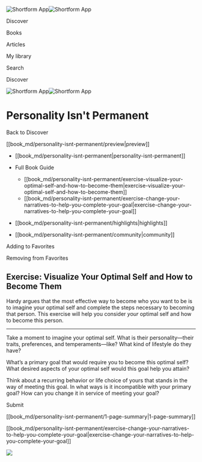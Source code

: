 ![Shortform App](/img/logo.36a2399e.svg)![Shortform App](/img/logo-dark.70c1b072.svg)

Discover

Books

Articles

My library

Search

Discover

![Shortform App](/img/logo.36a2399e.svg)![Shortform App](/img/logo-dark.70c1b072.svg)

# Personality Isn't Permanent

Back to Discover

[[book_md/personality-isnt-permanent/preview|preview]]

  * [[book_md/personality-isnt-permanent|personality-isnt-permanent]]
  * Full Book Guide

    * [[book_md/personality-isnt-permanent/exercise-visualize-your-optimal-self-and-how-to-become-them|exercise-visualize-your-optimal-self-and-how-to-become-them]]
    * [[book_md/personality-isnt-permanent/exercise-change-your-narratives-to-help-you-complete-your-goal|exercise-change-your-narratives-to-help-you-complete-your-goal]]
  * [[book_md/personality-isnt-permanent/highlights|highlights]]
  * [[book_md/personality-isnt-permanent/community|community]]



Adding to Favorites 

Removing from Favorites 

## Exercise: Visualize Your Optimal Self and How to Become Them

Hardy argues that the most effective way to become who you want to be is to imagine your optimal self and complete the steps necessary to becoming that person. This exercise will help you consider _your_ optimal self and how to become this person.

* * *

Take a moment to imagine your optimal self. What is their personality—their traits, preferences, and temperaments—like? What kind of lifestyle do they have?

What’s a primary goal that would require you to become this optimal self? What desired aspects of your optimal self would this goal help you attain?

Think about a recurring behavior or life choice of yours that stands in the way of meeting this goal. In what ways is it incompatible with your primary goal? How can you change it in service of meeting your goal?

Submit 

[[book_md/personality-isnt-permanent/1-page-summary|1-page-summary]]

[[book_md/personality-isnt-permanent/exercise-change-your-narratives-to-help-you-complete-your-goal|exercise-change-your-narratives-to-help-you-complete-your-goal]]

![](https://bat.bing.com/action/0?ti=56018282&Ver=2&mid=ee1ee001-4132-4035-ad0a-54c5b36f5903&sid=f30c5e70639211ee87d33f0876d93783&vid=f30c9700639211eeb3a75d830392c94f&vids=0&msclkid=N&pi=0&lg=en-US&sw=800&sh=600&sc=24&nwd=1&tl=Shortform%20%7C%20Book&p=https%3A%2F%2Fwww.shortform.com%2Fapp%2Fbook%2Fpersonality-isnt-permanent%2Fexercise-visualize-your-optimal-self-and-how-to-become-them&r=&lt=337&evt=pageLoad&sv=1&rn=108560)
